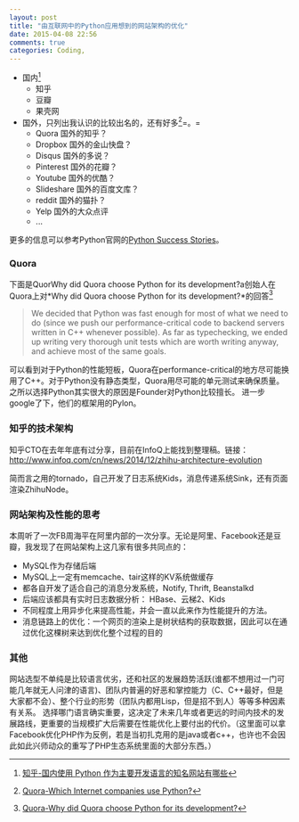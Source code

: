 ```yaml
---
layout: post
title: "由互联网中的Python应用想到的网站架构的优化"
date: 2015-04-08 22:56
comments: true
categories: Coding,
---
```


- 国内[^1]
    - 知乎
    - 豆瓣
    - 果壳网
- 国外，只列出我认识的比较出名的，还有好多[^2]=。=
	- Quora 国外的知乎？
	- Dropbox 国外的金山快盘？
	- Disqus 国外的多说？
	- Pinterest 国外的花瓣？
	- Youtube 国外的优酷？
	- Slideshare 国外的百度文库？
	- reddit 国外的猫扑？
	- Yelp 国外的大众点评
	- ...

更多的信息可以参考Python官网的[Python Success Stories](https://www.python.org/about/success/)。

### Quora

下面是QuorWhy did Quora choose Python for its development?a创始人在Quora上对*Why did Quora choose Python for its development?*的回答[^3]

> We decided that Python was fast enough for most of what we need to do (since we push our performance-critical code to backend servers written in C++ whenever possible). As far as typechecking, we ended up writing very thorough unit tests which are worth writing anyway, and achieve most of the same goals.

可以看到对于Python的性能短板，Quora在performance-critical的地方尽可能换用了C++。对于Python没有静态类型，Quora用尽可能的单元测试来确保质量。之所以选择Python其实很大的原因是Founder对Python比较擅长。
进一步google了下，他们的框架用的Pylon。

### 知乎的技术架构

知乎CTO在去年年底有过分享，目前在InfoQ上能找到整理稿。链接：http://www.infoq.com/cn/news/2014/12/zhihu-architecture-evolution 

简而言之用的tornado，自己开发了日志系统Kids，消息传递系统Sink，还有页面渲染ZhihuNode。

### 网站架构及性能的思考

本周听了一次FB周海平在阿里内部的一次分享。无论是阿里、Facebook还是豆瓣，我发现了在网站架构上这几家有很多共同点的：

- MySQL作为存储后端
- MySQL上一定有memcache、tair这样的KV系统做缓存
- 都各自开发了适合自己的消息分发系统，Notify, Thrift, Beanstalkd
- 后端应该都具有实时日志数据分析： HBase、云梯2、Kids
- 不同程度上用异步化来提高性能，并会一直以此来作为性能提升的方法。
- 消息链路上的优化：一个网页的渲染上是树状结构的获取数据，因此可以在通过优化这棵树来达到优化整个过程的目的

### 其他

网站选型不单纯是比较语言优劣，还和社区的发展趋势活跃(谁都不想用过一门可能几年就无人问津的语言)、团队内普遍的好恶和掌控能力（C、C++最好，但是大家都不会）、整个行业的形势（团队内都用Lisp，但是招不到人）等等多种因素有关系。
选择哪门语言确实重要，这决定了未来几年或者更远的时间内技术的发展路线，更重要的当规模扩大后需要在性能优化上要付出的代价。（这里面可以拿Facebook优化PHP作为反例，若是当初扎克用的是java或者c++，也许也不会因此如此兴师动众的重写了PHP生态系统里面的大部分东西。）

[^1]: [知乎-国内使用 Python 作为主要开发语言的知名网站有哪些](http://www.zhihu.com/question/19685768)
[^2]: [Quora-Which Internet companies use Python?](http://www.quora.com/Which-Internet-companies-use-Python)
[^3]: [Quora-Why did Quora choose Python for its development?](http://www.quora.com/Why-did-Quora-choose-Python-for-its-development)